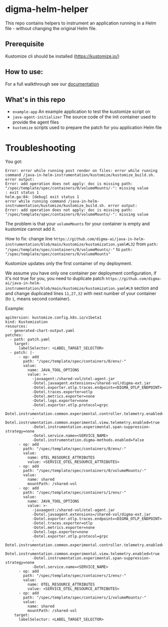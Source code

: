 # digma-helm-helper

This repo contains helpers to instrument an application running in a Helm file - without changing the original Helm file.

## Prerequisite

Kustomize cli should be installed (https://kustomize.io/)

## How to use:

For a full walkthrough see our [documentation](https://docs.digma.ai/digma-developer-guide/instrumentation/spring-spring-boot-dropwizard-and-default/instrumenting-your-application-on-kubernetes)

## What's in this repo
* `example-app` An example application to test the kustomize script on
* `java-agent-initializer` The source code of the init container used to provide the agent files
* `kustomize` scripts used to prepare the patch for you application Helm file


# Troubleshooting

You got:
```
Error: error while running post render on files: error while running command /java-in-helm-instrumentation/kustomize/kustomize_build.sh. error output:
Error: add operation does not apply: doc is missing path: "/spec/template/spec/containers/0/volumeMounts/-": missing value
: exit status 1
helm.go:84: [debug] exit status 1
error while running command /java-in-helm-instrumentation/kustomize/kustomize_build.sh. error output:
Error: add operation does not apply: doc is missing path: "/spec/template/spec/containers/0/volumeMounts/-": missing value
```
The problem is that your `volumeMounts` for your container is empty and kustomize cannot add it. 

How to fix: change line `https://github.com/digma-ai/java-in-helm-instrumentation/blob/main/kustomize/kustomization.yaml#L32` from `path: "/spec/template/spec/containers/0/volumeMounts/-"` to `path: "/spec/template/spec/containers/0/volumeMounts"`


Kustomize updates only the first container of my deployment.

We assume you have only one container per deployment configuration, if it's not true for you, you need to duplicate patch `https://github.com/digma-ai/java-in-helm-instrumentation/blob/main/kustomize/kustomization.yaml#L9` section and and change duplicated lines `11,27,32` with next number of your container (to `1`, means second container). 

Example: 
```
apiVersion: kustomize.config.k8s.io/v1beta1
kind: Kustomization
resources:
  - generated-chart-output.yaml
patches:
  - path: patch.yaml
    target:
      labelSelector: <LABEL_TARGET_SELECTOR>
  - patch: |-
      - op: add
        path: "/spec/template/spec/containers/0/env/-"
        value:
          name: JAVA_TOOL_OPTIONS
          value: >-
            -javaagent:/shared-vol/otel-agent.jar 
            -Dotel.javaagent.extensions=/shared-vol/digma-ext.jar 
            -Dotel.exporter.otlp.traces.endpoint=<DIGMA_OTLP_ENDPOINT>
            -Dotel.traces.exporter=otlp 
            -Dotel.metrics.exporter=none 
            -Dotel.logs.exporter=none 
            -Dotel.exporter.otlp.protocol=grpc 
            -Dotel.instrumentation.common.experimental.controller.telemetry.enabled=true 
            -Dotel.instrumentation.common.experimental.view.telemetry.enabled=true 
            -Dotel.instrumentation.experimental.span-suppression-strategy=none 
            -Dotel.service.name=<SERVICE_NAME>
            -Dotel.instrumentation.digma-methods.enabled=false
      - op: add
        path: "/spec/template/spec/containers/0/env/-"
        value:
          name: OTEL_RESOURCE_ATTRIBUTES
          value: <SERVICE_OTEL_RESOURCE_ATTRIBUTES>
      - op: add
        path: "/spec/template/spec/containers/0/volumeMounts/-"
        value:
          name: shared
          mountPath: /shared-vol
      - op: add
        path: "/spec/template/spec/containers/1/env/-"
        value:
          name: JAVA_TOOL_OPTIONS
          value: >-
            -javaagent:/shared-vol/otel-agent.jar 
            -Dotel.javaagent.extensions=/shared-vol/digma-ext.jar 
            -Dotel.exporter.otlp.traces.endpoint=<DIGMA_OTLP_ENDPOINT>
            -Dotel.traces.exporter=otlp 
            -Dotel.metrics.exporter=none 
            -Dotel.logs.exporter=none 
            -Dotel.exporter.otlp.protocol=grpc 
            -Dotel.instrumentation.common.experimental.controller.telemetry.enabled=true 
            -Dotel.instrumentation.common.experimental.view.telemetry.enabled=true 
            -Dotel.instrumentation.experimental.span-suppression-strategy=none 
            -Dotel.service.name=<SERVICE_NAME>
      - op: add
        path: "/spec/template/spec/containers/1/env/-"
        value:
          name: OTEL_RESOURCE_ATTRIBUTES
          value: <SERVICE_OTEL_RESOURCE_ATTRIBUTES>
      - op: add
        path: "/spec/template/spec/containers/1/volumeMounts/-"
        value:
          name: shared
          mountPath: /shared-vol
    target:
      labelSelector: <LABEL_TARGET_SELECTOR>
```
